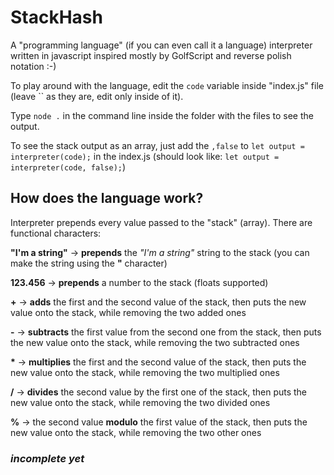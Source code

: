 # StackHash
A "programming language" (if you can even call it a language) interpreter written in javascript inspired mostly by GolfScript and reverse polish notation :-)

To play around with the language, edit the ```code``` variable inside "index.js" file (leave \`\` as they are, edit only inside of it).

Type ```node .``` in the command line inside the folder with the files to see the output.

To see the stack output as an array, just add the ```,false``` to ```let output = interpreter(code);``` in the index.js (should look like: ```let output = interpreter(code, false);```)

## How does the language work?

Interpreter prepends every value passed to the "stack" (array). There are functional characters:

  **"I'm a string"** -> **prepends** the *"I'm a string"* string to the stack (you can make the string using the **"** character)
  
  **123.456** -> **prepends** a number to the stack (floats supported)
  
  **+** -> **adds** the first and the second value of the stack, then puts the new value onto the stack, while removing the two added ones
  
  **-** -> **subtracts** the first value from the second one from the stack, then puts the new value onto the stack, while removing the two subtracted ones
    
  **\*** -> **multiplies** the first and the second value of the stack, then puts the new value onto the stack, while removing the two multiplied ones
  
  **/** -> **divides** the second value by the first one of the stack, then puts the new value onto the stack, while removing the two divided ones
  
  **%** -> the second value **modulo** the first value of the stack, then puts the new value onto the stack, while removing the two other ones
  
### *incomplete yet*

